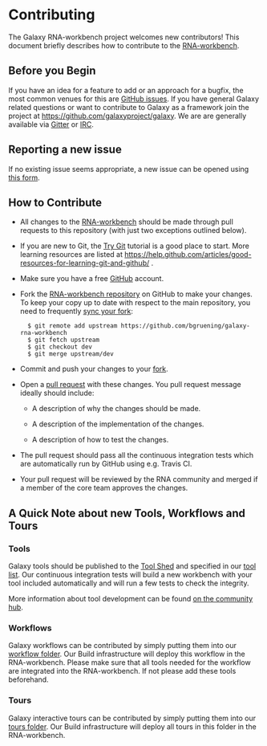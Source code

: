 # Contributing

The Galaxy RNA-workbench project welcomes new contributors!
This document briefly describes how to contribute to the [RNA-workbench](https://github.com/bgruening/galaxy-rna-workbench).

## Before you Begin

If you have an idea for a feature to add or an approach for a bugfix,
the most common venues for this are [GitHub issues](https://github.com/bgruening/galaxy-rna-workbench/issues).
If you have general Galaxy related questions or want to contribute to Galaxy as a framework join the project
at https://github.com/galaxyproject/galaxy. We are are generally available via [Gitter](https://gitter.im/galaxyproject/Lobby) or
[IRC](https://wiki.galaxyproject.org/GetInvolved#IRC_Channel).

## Reporting a new issue

If no existing issue seems appropriate, a new issue can be
opened using [this form](https://github.com/bgruening/galaxy-rna-workbench/issues/new).

## How to Contribute

* All changes to the [RNA-workbench](https://github.com/bgruening/galaxy-rna-workbench)
  should be made through pull requests to this repository (with just two
  exceptions outlined below).

* If you are new to Git, the [Try Git](http://try.github.com/) tutorial is a good place to start.
  More learning resources are listed at https://help.github.com/articles/good-resources-for-learning-git-and-github/ .

* Make sure you have a free [GitHub](https://github.com/) account.

* Fork the [RNA-workbench repository](https://github.com/bgruening/galaxy-rna-workbench) on
  GitHub to make your changes.
  To keep your copy up to date with respect to the main repository, you need to
  frequently [sync your fork](https://help.github.com/articles/syncing-a-fork/):
  ```
    $ git remote add upstream https://github.com/bgruening/galaxy-rna-workbench
    $ git fetch upstream
    $ git checkout dev
    $ git merge upstream/dev
  ```

* Commit and push your changes to your
  [fork](https://help.github.com/articles/pushing-to-a-remote/).

* Open a [pull
  request](https://help.github.com/articles/creating-a-pull-request/)
  with these changes. You pull request message ideally should include:

   * A description of why the changes should be made.

   * A description of the implementation of the changes.

   * A description of how to test the changes.

* The pull request should pass all the continuous integration tests which are
  automatically run by GitHub using e.g. Travis CI.

* Your pull request will be reviewed by the RNA community and merged if a member of the core team
  approves the changes.

## A Quick Note about new Tools, Workflows and Tours

### Tools

  Galaxy tools should be published to the
  [Tool Shed](https://galaxyproject.org/toolshed) and specified in our
  [tool list](https://github.com/bgruening/galaxy-rna-workbench/blob/master/rna_workbench.yml).
  Our continuous integration tests will build a new workbench with your tool included automatically and will run
  a few tests to check the integrity.

  More information about tool development can be found [on the community hub](https://galaxyproject.org/develop).

### Workflows
  Galaxy workflows can be contributed by simply putting them into our [workflow folder](https://github.com/bgruening/galaxy-rna-workbench/tree/master/rna-workbench-workflow). Our Build infrastructure will deploy this workflow in the RNA-workbench. Please make sure that all tools needed for the workflow are integrated into the RNA-workbench. If not please add these tools beforehand.

### Tours
  Galaxy interactive tours can be contributed by simply putting them into our [tours folder](https://github.com/bgruening/galaxy-rna-workbench/tree/master/rna-workbench-tours). Our Build infrastructure will deploy all tours in this folder in the RNA-workbench.

